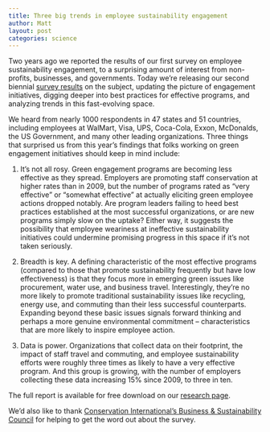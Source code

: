 ```yaml
---
title: Three big trends in employee sustainability engagement
author: Matt
layout: post
categories: science
---
```


Two years ago we reported the results of our first survey on employee sustainability engagement, to a surprising amount of interest from non-profits, businesses, and governments. Today we’re releasing our second biennial [survey results](http://attachments.brighterplanet.com/press_items/local_copies/105/original/employee_engagement_2011.pdf?1322867541) on the subject, updating the picture of engagement initiatives, digging deeper into best practices for effective programs, and analyzing trends in this fast-evolving space.

<!-- more start -->

We heard from nearly 1000 respondents in 47 states and 51 countries, including employees at WalMart, Visa, UPS, Coca-Cola, Exxon, McDonalds, the US Government, and many other leading organizations. Three things that surprised us from this year’s findings that folks working on green engagement initiatives should keep in mind include:

1. It’s not all rosy. Green engagement programs are becoming less effective as they spread. Employers are promoting staff conservation at higher rates than in 2009, but the number of programs rated as “very effective” or “somewhat effective” at actually eliciting green employee actions dropped notably. Are program leaders failing to heed best practices established at the most successful organizations, or are new programs simply slow on the uptake? Either way, it suggests the possibility that employee weariness at ineffective sustainability initiatives could undermine promising progress in this space if it’s not taken seriously.

2. Breadth is key. A defining characteristic of the most effective programs (compared to those that promote sustainability frequently but have low effectiveness) is that they focus more in emerging green issues like procurement, water use, and business travel. Interestingly, they’re no more likely to promote traditional sustainability issues like recycling, energy use, and commuting than their less successful counterparts. Expanding beyond these basic issues signals forward thinking and perhaps a more genuine environmental commitment – characteristics that are more likely to inspire employee action.

3. Data is power. Organizations that collect data on their footprint, the impact of staff travel and commuting, and employee sustainability efforts were roughly three times as likely to have a very effective program. And this group is growing, with the number of employers collecting these data increasing 15% since 2009, to three in ten.

The full report is available for free download on our [research page](http://brighterplanet.com/research).

We’d also like to thank [Conservation International’s Business & Sustainability Council](http://www.conservation.org/sites/celb/key_initiatives/bsc/Pages/main.aspx) for helping to get the word out about the survey.

<!-- more end -->